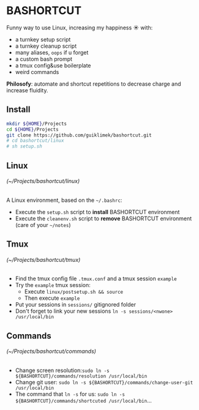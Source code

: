 # BASHORTCUT

Funny way to use Linux, increasing my happiness ☀️ with:
- a turnkey setup script
- a turnkey cleanup script
- many aliases, `oops` if u forget
- a custom bash prompt
- a tmux config&use boilerplate
- weird commands

**Philosofy**: automate and shortcut repetitions to decrease charge and increase fluidity.

## Install

```bash
mkdir ${HOME}/Projects
cd ${HOME}/Projects
git clone https://github.com/guiklimek/bashortcut.git
# cd bashortcut/linux
# sh setup.sh
```

## Linux
###### (~/Projects/bashortcut/linux)

A Linux environment, based on the `~/.bashrc`:

- Execute the `setup.sh` script to **install** BASHORTCUT environment
- Execute the `cleanenv.sh` script to **remove** BASHORTCUT environment (care of your `~/notes`)

## Tmux
###### (~/Projects/bashortcut/tmux)

- Find the tmux config file `.tmux.conf` and a tmux session `example`
- Try the `example` tmux session:
  - Execute `linux/postsetup.sh && source`
  - Then execute `example`
- Put your sessions in `sessions/` gitignored folder
- Don't forget to link your new sessions `ln -s sessions/<nwone> /usr/local/bin`

## Commands
###### (~/Projects/bashortcut/commands)

- Change screen resolution:`sudo ln -s ${BASHORTCUT}/commands/resolution /usr/local/bin`
- Change git user: `sudo ln -s ${BASHORTCUT}/commands/change-user-git /usr/local/bin`
- The command that `ln -s` for us: `sudo ln -s ${BASHORTCUT}/commands/shortcuted /usr/local/bin`...
